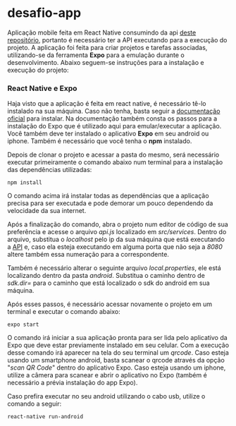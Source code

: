 # desafio-app

Aplicação mobile feita em React Native consumindo da api [deste repositório](https://github.com/anaacouto/desafio-api), portanto é necessário ter a API executando para a execução do projeto. A aplicação foi feita para criar projetos e tarefas associadas, utilizando-se da ferramenta **Expo** para a emulação durante o desenvolvimento. Abaixo seguem-se instruções para a instalação e execução do projeto:

### React Native e Expo

Haja visto que a aplicação é feita em react native, é necessário tê-lo instalado na sua máquina. Caso não tenha, basta seguir a [documentação oficial](https://reactnative.dev/docs/environment-setup) para instalar. Na documentação também consta os passos para a instalação do Expo que é utilizado aqui para emular/executar a aplicação. Você também deve ter instalado o aplicativo **Expo** em seu android ou iphone. Também é necessário que você tenha o **npm** instalado.

Depois de clonar o projeto e acessar a pasta do mesmo, será necessário executar primeiramente o comando abaixo num terminal para a instalação das dependências utilizadas:

```
npm install
```

O comando acima irá instalar todas as dependências que a aplicação precisa para ser executada e pode demorar um pouco dependendo da velocidade da sua internet.

Após a finalização do comando, abra o projeto num editor de código de sua preferência e acesse o arquivo *api.js* localizado em *src/services*. Dentro do arquivo, substitua o *localhost* pelo ip da sua máquina que está executando a [API](https://github.com/anaacouto/desafio-api) e, caso ela esteja executando em alguma porta que não seja a *8080* altere também essa numeração para a correspondente.

Também é necessário alterar o seguinte arquivo *local.properties*, ele está localizando dentro da pasta *android*. Substitua o caminho dentro de *sdk.dir=* para o caminho que está localizado o sdk do android em sua máquina.

Após esses passos, é necessário acessar novamente o projeto em um terminal e executar o comando abaixo:

```
expo start
```

O comando irá iniciar a sua aplicação pronta para ser lida pelo aplicativo da Expo que deve estar previamente instalado em seu celular. Com a execução desse comando irá aparecer na tela do seu terminal um *qrcode*. Caso esteja usando um smartphone android, basta scanear o qrcode através da opção "*scan QR Code*" dentro do aplicativo Expo. Caso esteja usando um iphone, utilize a câmera para scanear e abrir o aplicativo no Expo (também é necessário a prévia instalação do app Expo).

Caso prefira executar no seu android utilizando o cabo usb, utilize o comando a seguir:

```
react-native run-android
```

